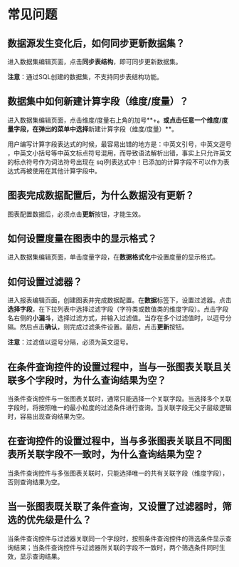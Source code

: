 # 常见问题

## 数据源发生变化后，如何同步更新数据集？

进入数据集编辑页面，点击**同步表结构**，即可同步更新数据集。

**注意**：通过SQL创建的数据集，不支持同步表结构功能。

## 数据集中如何新建计算字段（维度/度量）？

进入数据集编辑页面，点击维度/度量右上角的加号**+**。或点击任意一个维度/度量字段，在弹出的菜单中选择**新建计算字段（维度/度量）**。

用户编写计算字段表达式的时候，最容易出错的地方是：中英文引号，中英文逗号 ，中英文小括号等中英文标点符号混用，而导致语法解析出错，事实上只允许英文的标点符号作为词法符号出现在 sql列表达式中！已添加的计算字段不可以作为表达式再被使用在其他计算字段中。

## 图表完成数据配置后，为什么数据没有更新？

图表配置数据后，必须点击**更新**按钮，才能生效。

## 如何设置度量在图表中的显示格式？
进入数据集编辑页面，单击度量字段，在**数据格式化**中设置度量的显示格式。

## 如何设置过滤器？

进入报表编辑页面，创建图表并完成数据配置。在**数据**标签下，设置过滤器。点击**选择字段**，在下拉列表中选择过滤字段（字符类或数值类的维度字段）。点击字段名右侧的**小漏斗**，选择过滤方式，并输入过滤值。当存在多个过滤值时，以逗号分隔。然后点击****确认****，则完成过滤条件设置。最后，点击**更新**按钮。

**注意**：过滤值以逗号分隔，必须为英文逗号。

## 在条件查询控件的设置过程中，当与一张图表关联且关联多个字段时，为什么查询结果为空？

当条件查询控件与一张图表关联时，通常只能选择一个关联字段。当选择多个关联字段时，将按照唯一的最小粒度的过滤条件进行查询。当关联字段无父子层级逻辑时，容易出现查询结果为空。

## 在查询控件的设置过程中，当与多张图表关联且不同图表所关联字段不一致时，为什么查询结果为空？

当条件查询控件与多张图表关联时，只能选择唯一的共有关联字段（维度字段），否则查询结果为空。

## 当一张图表既关联了条件查询，又设置了过滤器时，筛选的优先级是什么？

当条件查询控件与过滤器关联同一个字段时，按照条件查询控件的筛选条件显示查询结果；当条件查询控件与过滤器所关联的字段不一致时，两个筛选条件同时生效，显示查询结果。

